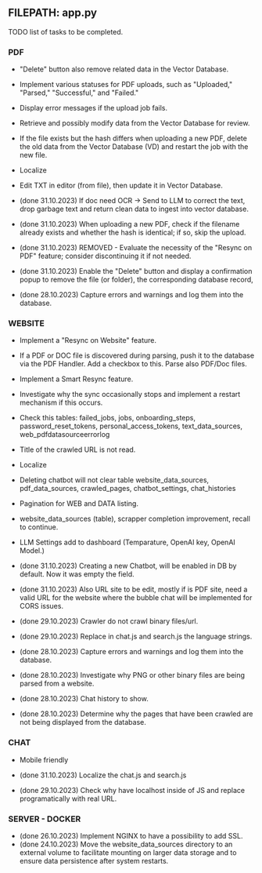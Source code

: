 ## FILEPATH: app.py

TODO list of tasks to be completed.

### PDF

- "Delete" button also remove related data in the Vector Database.
- Implement various statuses for PDF uploads, such as "Uploaded," "Parsed," "Successful," and "Failed."
- Display error messages if the upload job fails.
- Retrieve and possibly modify data from the Vector Database for review.
- If the file exists but the hash differs when uploading a new PDF, delete the old data from the Vector Database (VD) and restart the job with the new file.
- Localize
- Edit TXT in editor (from file), then update it in Vector Database.

- (done 31.10.2023) If doc need OCR -> Send to LLM to correct the text, drop garbage text and return clean data to ingest into vector database.
- (done 31.10.2023) When uploading a new PDF, check if the filename already exists and whether the hash is identical; if so, skip the upload.
- (done 31.10.2023) REMOVED - Evaluate the necessity of the "Resync on PDF" feature; consider discontinuing it if not needed.
- (done 31.10.2023) Enable the "Delete" button and display a confirmation popup to remove the file (or folder), the corresponding database record, 
- (done 28.10.2023) Capture errors and warnings and log them into the database.

### WEBSITE

- Implement a "Resync on Website" feature.
- If a PDF or DOC file is discovered during parsing, push it to the database via the PDF Handler. Add a checkbox to this. Parse also PDF/Doc files.
- Implement a Smart Resync feature.
- Investigate why the sync occasionally stops and implement a restart mechanism if this occurs.
- Check this tables: failed_jobs, jobs, onboarding_steps, password_reset_tokens, personal_access_tokens, text_data_sources, web_pdfdatasourceerrorlog
- Title of the crawled URL is not read.
- Localize
- Deleting chatbot will not clear table website_data_sources, pdf_data_sources, crawled_pages, chatbot_settings, chat_histories
- Pagination for WEB and DATA listing.
- website_data_sources (table), scrapper completion improvement, recall to continue.
- LLM Settings add to dashboard (Temparature, OpenAI key, OpenAI Model.)

- (done 31.10.2023) Creating a new Chatbot, will be enabled in DB by default. Now it was empty the field. 
- (done 31.10.2023) Also URL site to be edit, mostly if is PDF site, need a valid URL for the website where the bubble chat will be implemented for CORS issues. 
- (done 29.10.2023) Crawler do not crawl binary files/url.
- (done 29.10.2023) Replace in chat.js and search.js the language strings.
- (done 28.10.2023) Capture errors and warnings and log them into the database.
- (done 28.10.2023) Investigate why PNG or other binary files are being parsed from a website.
- (done 28.10.2023) Chat history to show.
- (done 28.10.2023) Determine why the pages that have been crawled are not being displayed from the database.


### CHAT

- Mobile friendly

- (done 31.10.2023) Localize the chat.js and search.js
- (done 29.10.2023) Check why have localhost inside of JS and replace programatically with real URL.

### SERVER - DOCKER

- (done 26.10.2023) Implement NGINX to have a possibility to add SSL.
- (done 24.10.2023) Move the website_data_sources directory to an external volume to facilitate mounting on larger data storage and to ensure data persistence after system restarts.